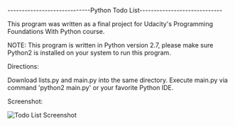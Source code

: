 -----------------------------Python Todo List-----------------------------

This program was written as a final project for Udacity's Programming Foundations With Python course.

NOTE: This program is written in Python version 2.7, please make sure Python2 is installed on your system to run this program.

Directions:

Download lists.py and main.py into the same directory.
Execute main.py via command 'python2 main.py' or your favorite Python IDE.

Screenshot:

![Todo List Screenshot](https://lh3.googleusercontent.com/RoNEveiiCiCJFCdTfDIgrMoWU7Pp3xb5ll9xLxVOgfeda_ClJILwGFjc3guKHl03RRoisst_aqQ=w1478-h695)
